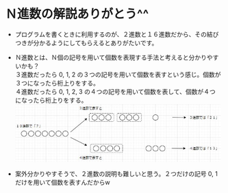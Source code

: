 # Ｎ進数の解説ありがとう^^
* プログラムを書くときに利用するのが、２進数と１６進数だから、その結びつきが分かるようにしてもらえるとありがたいです。

* Ｎ進数とは、Ｎ個の記号を用いて個数を表現する手法と考えると分かりやすいかも？  
３進数だったら 0, 1, 2 の３つの記号を用いて個数を表すという感じ。個数が３つになったら桁上りをする。  
４進数だったら 0, 1, 2, 3 の４つの記号を用いて個数を表して、個数が４つになったら桁上りをする。 
![image](image.jpg)

* 案外分かりやすそうで、２進数の説明も難しいと思う。２つだけの記号 0, 1 だけを用いて個数を表すんだからw
